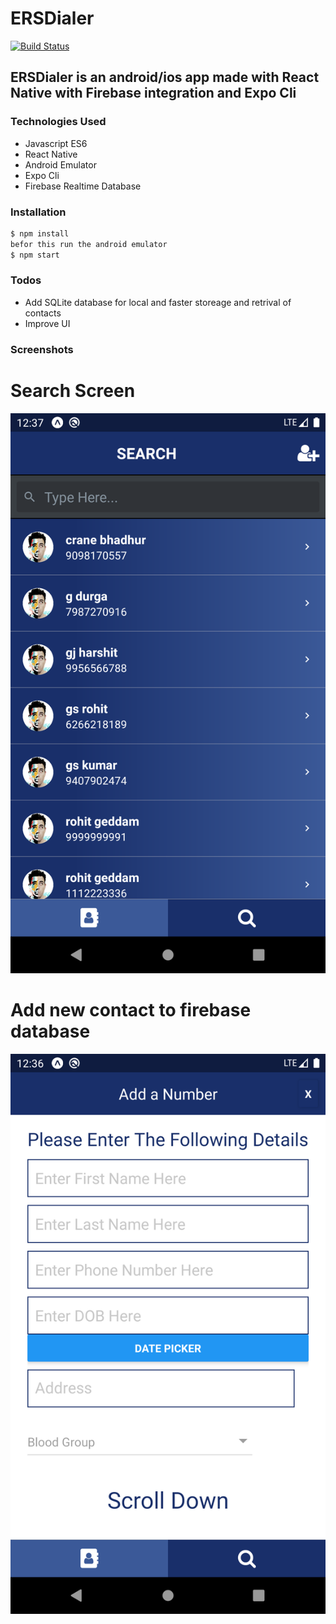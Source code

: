 # ERSDialer



[![Build Status](https://travis-ci.org/joemccann/dillinger.svg?branch=master)](https://travis-ci.org/joemccann/dillinger)

## ERSDialer is an android/ios app made with React Native with Firebase integration and Expo Cli

### Technologies Used
  - Javascript ES6
  - React Native
  - Android Emulator
  - Expo Cli
  - Firebase Realtime Database

### Installation

```sh
$ npm install
befor this run the android emulator
$ npm start
```


### Todos

 - Add SQLite database for local and faster storeage and retrival of contacts
 - Improve UI

### Screenshots

# Search Screen
![Alt text](/screenshots/Screenshot_1578208071.png?raw=true "Optional Title")

# Add new contact to firebase database
![Alt text](/screenshots/Screenshot_1578207992.png?raw=true "Optional Title")




